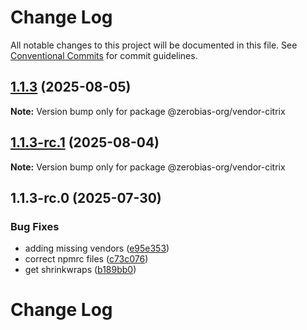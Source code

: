 # Change Log

All notable changes to this project will be documented in this file.
See [Conventional Commits](https://conventionalcommits.org) for commit guidelines.

## [1.1.3](https://github.com/zerobias-org/vendor/compare/@zerobias-org/vendor-citrix@1.1.3-rc.1...@zerobias-org/vendor-citrix@1.1.3) (2025-08-05)

**Note:** Version bump only for package @zerobias-org/vendor-citrix





## [1.1.3-rc.1](https://github.com/zerobias-org/vendor/compare/@zerobias-org/vendor-citrix@1.1.3-rc.0...@zerobias-org/vendor-citrix@1.1.3-rc.1) (2025-08-04)

**Note:** Version bump only for package @zerobias-org/vendor-citrix





## 1.1.3-rc.0 (2025-07-30)


### Bug Fixes

* adding missing vendors ([e95e353](https://github.com/zerobias-org/vendor/commit/e95e35309a1812973f4536f535eee460edc5414c))
* correct npmrc files ([c73c076](https://github.com/zerobias-org/vendor/commit/c73c0761e1e567cc0c2f0f8179725016d11caf8c))
* get shrinkwraps ([b189bb0](https://github.com/zerobias-org/vendor/commit/b189bb0cf53ad66427530ccc0eab7824527942d3))





# Change Log
